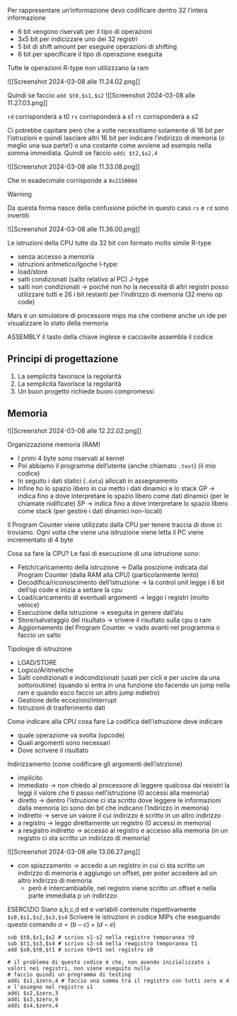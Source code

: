 Per rappresentare un’informazione devo codificare dentro 32 l’intera informazione
- 6 bit vengono riservati per il tipo di operazioni
- 3x5 bit per indicizzare uno dei 32 registri 
- 5 bit di shift amount per eseguire operazioni di shifting 
- 6 bit per specificare il tipo di operazione eseguita

Tutte le operazioni R-type non utilizzzano la ram

![[Screenshot 2024-03-08 alle 11.24.02.png]]

Quindi se faccio `add $t0,$s1,$s2`
![[Screenshot 2024-03-08 alle 11.27.03.png]]

`rd` corrisponderà a t0
`rs` corrisponderà a s1
`rt` corrisponderà a s2

Ci potrebbe capitare però che a volte necessitiamo solamente di 16 bit per l’istruzioni e quindi lasciare altri 16 bit per indicare l’indirizzo di memoria (o meglio una sua parte!) o una costante come avviene ad esempio nella somma immediata.
Quindi se faccio `addi $t2,$s2,4`

![[Screenshot 2024-03-08 alle 11.33.08.png]]

Che in esadecimale corrisponde a `0x2150004`

> [!warning]
> Da questa forma nasce della confusione poiché in questo caso `rs` e `rd` sono invertiti

![[Screenshot 2024-03-08 alle 11.36.00.png]]


Le istruzioni della CPU tutte da 32 bit con formato molto simile
R-type
- senza accesso a memoria
- istruzioni aritmetico/lgoche
I-type:
- load/store
- salti condizionati (salto relativo al PC)
J-type
- salti non condizionati → poiché non ho la necessità di altri registri posso utilizzare tutti e 26 i bit restanti per l’indirizzo di memoria (32 meno op code)


Mars è un simulatore di processore mips ma che contiene anche un ide per visualizzare lo stato della memoria

ASSEMBLY
il tasto della chiave inglese e cacciavite assembla il codice

## Principi di progettazione
1. La semplicità favorisce la regolarità
2. La semplicità favorisce la regolarità
3. Un buon progetto richiede buoni compromessi

## Memoria
![[Screenshot 2024-03-08 alle 12.22.02.png]]


Organizzazione memoria (RAM)
- I primi 4 byte sono riservati al kernel
- Poi abbiamo il programma dell’utente (anche chiamato `.text`) (il mio codice)
- In seguito i dati statici (`.data`) allocati in assegnamento
- Infine ho lo spazio libero in cui metto i dati dinamici e lo stack
GP → indica fino a dove interpretare lo spazio libero come dati dinamici (per le chiamate nidificate)
SP → indica fino a dove interpretare lo spazio libero come stack (per gestire i dati dinamici non-locali)


Il Program Counter viene utilizzato dalla CPU per tenere traccia di dove ci troviamo. Ogni volta che viene una istruzione viene letta il PC viene incrementato di 4 byte


Cosa sa fare la CPU?
Le fasi di esecuzione di una istruzione sono:
- Fetch/caricamento della istruzione → Dalla posizione indicata dal Program Counter (dalla RAM alla CPU) (particolarmente lento)
- Decodifica/riconoscimento dell’istruzione → la control unit legge i 6 bit dell’op code e inizia a settare la cpu
- Load/caricamento di eventuali argomenti → leggo i registri (molto veloce)
- Esecuzione della istruzione → eseguita in genere dall’alu
- Store/salvataggio del risultato → srivere il risultato sulla cpu o ram
- Aggiornamento del Program Counter → vado avanti nel programma o faccio un salto

Tipologie di istruzione
- LOAD/STORE
- Logico/Aritmetiche
- Salti condizionati e indcondizionati (usati per cicli e per uscire da una sottoroutiine) (quando si entra in una funzione sto facendo un jump nella ram e quando esco faccio un altro jump indietro)
- Gestione delle eccezioni/interrupt
- Istruzioni di trasferimento dati

Come indicare alla CPU cosa fare
La codifica dell’istruzione deve indicare
- quale operazione va svolta (opcode)
- Quali argomenti sono necessari
- Dove scrivere il risultato

Indirizzamento (come codificare gli argomenti dell’istrzione)
- implicito
- immediato → non chiedo al processore di leggere qualcosa dai resistri la leggi il valore che ti passo nell’istruzione (0 accessi alla memoria)
- diretto → dentro l’istruzione ci sta scritto dove leggere le informazioni dalla memoria (ci sono dei bit che indicano l’indirizzo in memoria)
- indiretto → serve un valore il cui indirizzo è scritto in un altro indirizzo
- a registro → leggo direttamente un registro (0 accessi in memoria)
- a resgistro indiretto → accesso al registro e accesso alla memoria (in un registro ci sta scritto un indirizzo di memoria)

![[Screenshot 2024-03-08 alle 13.06.27.png]]
- con spiazzamento → accedo a un registro in cui ci sta scritto un indirizzo di memoria e aggiungo un offset, per poter accedere ad un altro indirizzo di memoria
	- però è intercambiabile, nel registro viene scritto un offset e nella parte immediata p un indirizzo


ESERCIZIO
Siano a,b,c,d ed e variabili contenute rispettivamente `$s0,$s1,$s2,$s3,$s4`
Scrivere le istruzioni in codice MIPs che eseguando questo comando $a=(b-c)+(d-e)$

```asm6502
sub $t0,$s1,$s2 # scrivo s1-s2 nella registro temporanea t0
sub $t1,$s3,$s4 # scrivo s3-s4 nella rewgistro temporanea t1
add $s0,$t0,$t1 # scrivo t0+t1 nel registro s0

# il problema di questo codice è che, non avendo inizializzato i valori nei registri, non viene eseguito nulla
# faccio quindi un programma di testing
addi $s1,$zero,4 # faccio una somma tra il registro con tutti zero e 4 e l'assegno nel registro s1
addi $s2,$zero,3
addi $s3,$zero,9
addi $s4,$zero,4
```

